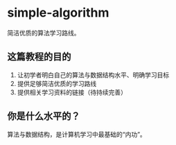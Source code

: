 # simple-algorithm
简洁优质的算法学习路线。

## 这篇教程的目的
1. 让初学者明白自己的算法与数据结构水平、明确学习目标
2. 提供足够简洁优质的学习路线
3. 提供相关学习资料的链接（待持续完善）

## 你是什么水平的？
算法与数据结构，是计算机学习中最基础的“内功”。
